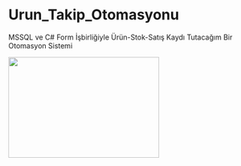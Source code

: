 # Urun_Takip_Otomasyonu

MSSQL ve C# Form İşbirliğiyle Ürün-Stok-Satış Kaydı Tutacağım Bir Otomasyon Sistemi

<img src="[C:\Users\Asus\Pictures\Screenshots\Satis_Listesi](https://github.com/onurcansari/Urun_Takip_Otomasyonu/assets/76733729/3d7e09ff-20a8-4808-8ffb-188442c98486)" width="300" height="200">
